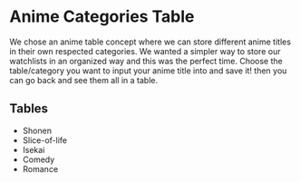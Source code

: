 # Anime Categories Table

We chose an anime table concept where we can store different anime titles in their own respected categories. We wanted a simpler way to store our watchlists in an organized way and this was the perfect time. Choose the table/category you want to input your anime title into and save it! then you can go back and see them all in a table.

## Tables
 - Shonen
 - Slice-of-life
 - Isekai
 - Comedy
 - Romance


